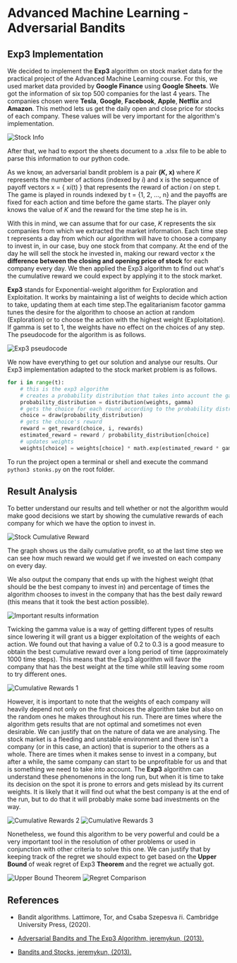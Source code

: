 # Advanced Machine Learning - Adversarial Bandits

## **Exp3 Implementation**

We decided to implement the **Exp3** algorithm on stock market data for the practical project of the Advanced Machine Learning course. For this, we used market data provided by **Google Finance** using **Google Sheets**. We got the information of six top 500 companies for the last 4 years. The companies chosen were **Tesla**, **Google**, **Facebook**, **Apple**, **Netflix** and **Amazon**. This method lets us get the daily open and close price for stocks of each company. These values will be very important for the algorithm's implementation.

![Stock Info](https://i.imgur.com/zol9sLc.png)

After that, we had to export the sheets document to a .xlsx file to be able to parse this information to our python code.

As we know, an adversarial bandit problem is a pair **(*K*, x)** where *K* represents the number of actions (indexed by *i*) and x is the sequence of payoff vectors x = { x*i*(t) } that represents the reward of action *i* on step t. The game is played in rounds indexed by t = {1, 2, ..., n} and the payoffs are fixed for each action and time before the game starts. The player only knows the value of *K* and the reward for the time step he is in.

With this in mind, we can assume that for our case, *K* represents the six companies from which we extracted the market information. Each time step t represents a day from which our algorithm will have to choose a company to invest in, in our case, buy one stock from that company. At the end of the day he will sell the stock he invested in, making our reward vector x the **difference between the closing and opening price of stock** for each company every day. We then applied the Exp3 algorithm to find out what's the cumulative reward we could expect by applying it to the stock market.

**Exp3** stands for Exponential-weight algorithm for Exploration and Exploitation. It works by maintaining a list of weights to decide which action to take, updating them at each time step.The egalitarianism facotor gamma tunes the desire for the algorithm to choose an action at random (Exploration) or to choose the action with the highest weight (Exploitation). If gamma is set to 1, the weights have no effect on the choices of any step. The pseudocode for the algorithm is as follows.

![Exp3 pseudocode](https://i.imgur.com/pAEYP8W.png)

We now have everything to get our solution and analyse our results. Our Exp3 implementation adapted to the stock market problem is as follows.

```python
for i in range(t):
    # this is the exp3 algorithm
    # creates a probability distribution that takes into account the gamma value
    probability_distribution = distribution(weights, gamma)
    # gets the choice for each round according to the probability distribution
    choice = draw(probability_distribution)
    # gets the choice's reward
    reward = get_reward(choice, i, rewards)
    estimated_reward = reward / probability_distribution[choice]
    # updates weights
    weights[choice] = weights[choice] * math.exp(estimated_reward * gamma / len(rewards))
```

To run the project open a terminal or shell and execute the command ```python3 stonks.py``` on the root folder.

## **Result Analysis**

To better understand our results and tell whether or not the algorithm would make good decisions we start by showing the cumulative rewards of each company for which we have the option to invest in.

![Stock Cumulative Reward](https://i.imgur.com/d4Bem0u.png)

The graph shows us the daily cumulative profit, so at the last time step we can see how much reward we would get if we invested on each company on every day.

We also output the company that ends up with the highest weight (that should be the best company to invest in) and percentage of times the algorithm chooses to invest in the company that has the best daily reward (this means that it took the best action possible).

![Important results information](https://i.imgur.com/MdXDhXx.png)

Twicking the gamma value is a way of getting different types of results since lowering it will grant us a bigger exploitation of the weights of each action. We found out that having a value of 0.2 to 0.3 is a good measure to obtain the best cumulative reward over a long period of time (approximately 1000 time steps). This means that the Exp3 algorithm will favor the company that has the best weight at the time while still leaving some room to try different ones.

![Cumulative Rewards 1](https://i.imgur.com/5EkOxZk.png)

However, it is important to note that the weights of each company will heavily depend not only on the first choices the algorithm take but also on the random ones he makes throughout his run. There are times where the algorithm gets results that are not optimal and sometimes not even desirable. We can justify that on the nature of data we are analysing. The stock market is a fleeding and unstable environment and there isn't a company (or in this case, an action) that is superior to the others as a whole. There are times when it makes sense to invest in a company, but after a while, the same company can start to be unprofitable for us and that is something we need to take into account. The **Exp3** algorithm can understand these phenomenons in the long run, but when it is time to take its decision on the spot it is prone to errors and gets mislead by its current weights. It is likely that it will find out what the best company is at the end of the run, but to do that it will probably make some bad investments on the way.

![Cumulative Rewards 2](https://i.imgur.com/8M2hRCm.png)
![Cumulative Rewards 3](https://i.imgur.com/b7OyqzP.png)

Nonetheless, we found this algorithm to be very powerful and could be a very important tool in the resolution of other problems or used in conjunction with other criteria to solve this one. We can justify that by keeping track of the regret we should expect to get based on the **Upper Bound** of weak regret of Exp3 **Theorem** and the regret we actually got.

![Upper Bound Theorem](https://i.imgur.com/cosntUY.png)
![Regret Comparison](https://i.imgur.com/xcuF8HA.png)

## **References**

- Bandit algorithms. Lattimore, Tor, and Csaba Szepesva ́ri. Cambridge University Press, (2020).

- [Adversarial Bandits and The Exp3 Algorithm, jeremykun, (2013).](https://jeremykun.com/2013/11/08/adversarial-bandits-and-the-exp3-algorithm)

- [Bandits and Stocks, jeremykun, (2013).](https://jeremykun.com/2013/12/09/bandits-and-stocks)
